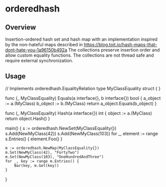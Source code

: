 # orderedhash

## Overview

Insertion-ordered hash set and hash map with an implementation inspired by
the non-hateful maps described in
https://blog.toit.io/hash-maps-that-dont-hate-you-1a96150b492a
The collections preserve insertion order and allow custom equality
functions.  The collections are not thread safe and require external
synchronization.

## Usage

// Implements orderedhash.EqualityRelation
type MyClassEquality struct {
}

func (_ MyClassEquality) Equals(a interface{}, b interface{}) bool {
	a_object := a.(MyClass)
	b_object := b.(MyClass)
	return a_object.Equals(b_object)
}

func (_ MyClassEquality) Hash(a interface{}) int {
	object := a.(MyClass)
    return object.Hash()
}

main() {
    s := orderedhash.NewSet(MyClassEquality{})
    s.Add(NewMyClass(42))
    s.Add(NewMyClass(103))
    for _, element := range s.Entries() {
        element.Foo()
    }

    m := orderedhash.NewMap(MyClassEquality{})
    m.Set(NewMyClass(42), "FortyTwo")
    m.Set(NewMyClass(103), "OneHundredAndThree")
    for _, key := range m.Entries() {
        Bar(key, m.Get(key))
    }
}

